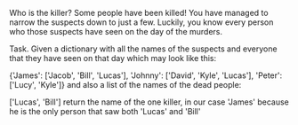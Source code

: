 Who is the killer?
Some people have been killed!
You have managed to narrow the suspects down to just a few. Luckily, you know every person who those suspects have seen on the day of the murders.

Task.
Given a dictionary with all the names of the suspects and everyone that they have seen on that day which may look like this:

{'James': ['Jacob', 'Bill', 'Lucas'],
 'Johnny': ['David', 'Kyle', 'Lucas'],
 'Peter': ['Lucy', 'Kyle']}
and also a list of the names of the dead people:

['Lucas', 'Bill']
return the name of the one killer, in our case 'James' because he is the only person that saw both 'Lucas' and 'Bill'
